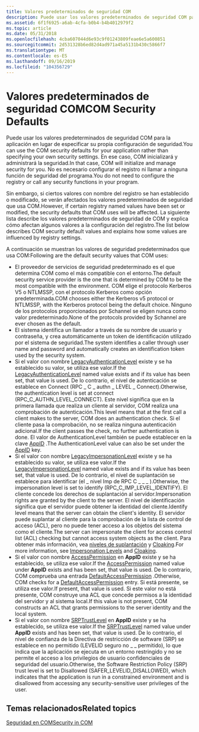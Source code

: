 ```yaml
---
title: Valores predeterminados de seguridad COM
description: Puede usar los valores predeterminados de seguridad COM para la aplicación en lugar de especificar su propia configuración de seguridad.
ms.assetid: 6f1f6925-a6ab-4cfa-b0b4-b4b4012979f2
ms.topic: article
ms.date: 05/31/2018
ms.openlocfilehash: 4cba607044d6e93c9f01243809feae6e5a600851
ms.sourcegitcommit: 2d531328b6ed82d4ad971a45a5131b430c5866f7
ms.translationtype: MT
ms.contentlocale: es-ES
ms.lasthandoff: 09/16/2019
ms.locfileid: "104356729"
---
```

# <a name="com-security-defaults"></a><span data-ttu-id="1bf94-103">Valores predeterminados de seguridad COM</span><span class="sxs-lookup"><span data-stu-id="1bf94-103">COM Security Defaults</span></span>

<span data-ttu-id="1bf94-104">Puede usar los valores predeterminados de seguridad COM para la aplicación en lugar de especificar su propia configuración de seguridad.</span><span class="sxs-lookup"><span data-stu-id="1bf94-104">You can use the COM security defaults for your application rather than specifying your own security settings.</span></span> <span data-ttu-id="1bf94-105">En ese caso, COM inicializará y administrará la seguridad.</span><span class="sxs-lookup"><span data-stu-id="1bf94-105">In that case, COM will initialize and manage security for you.</span></span> <span data-ttu-id="1bf94-106">No es necesario configurar el registro ni llamar a ninguna función de seguridad del programa.</span><span class="sxs-lookup"><span data-stu-id="1bf94-106">You do not need to configure the registry or call any security functions in your program.</span></span>

<span data-ttu-id="1bf94-107">Sin embargo, si ciertos valores con nombre del registro se han establecido o modificado, se verán afectados los valores predeterminados de seguridad que usa COM.</span><span class="sxs-lookup"><span data-stu-id="1bf94-107">However, if certain registry named values have been set or modified, the security defaults that COM uses will be affected.</span></span> <span data-ttu-id="1bf94-108">La siguiente lista describe los valores predeterminados de seguridad de COM y explica cómo afectan algunos valores a la configuración del registro.</span><span class="sxs-lookup"><span data-stu-id="1bf94-108">The list below describes COM security default values and explains how some values are influenced by registry settings.</span></span>

<span data-ttu-id="1bf94-109">A continuación se muestran los valores de seguridad predeterminados que usa COM:</span><span class="sxs-lookup"><span data-stu-id="1bf94-109">Following are the default security values that COM uses:</span></span>

-   <span data-ttu-id="1bf94-110">El proveedor de servicios de seguridad predeterminado es el que determina COM como el más compatible con el entorno.</span><span class="sxs-lookup"><span data-stu-id="1bf94-110">The default security service provider is the one that is determined by COM to be the most compatible with the environment.</span></span> <span data-ttu-id="1bf94-111">COM elige el protocolo Kerberos V5 o NTLMSSP, con el protocolo Kerberos como opción predeterminada.</span><span class="sxs-lookup"><span data-stu-id="1bf94-111">COM chooses either the Kerberos v5 protocol or NTLMSSP, with the Kerberos protocol being the default choice.</span></span> <span data-ttu-id="1bf94-112">Ninguno de los protocolos proporcionados por Schannel se eligen nunca como valor predeterminado.</span><span class="sxs-lookup"><span data-stu-id="1bf94-112">None of the protocols provided by Schannel are ever chosen as the default.</span></span>
-   <span data-ttu-id="1bf94-113">El sistema identifica un llamador a través de su nombre de usuario y contraseña, y crea automáticamente un token de identificación utilizado por el sistema de seguridad.</span><span class="sxs-lookup"><span data-stu-id="1bf94-113">The system identifies a caller through user name and password and automatically creates an identification token used by the security system.</span></span>
-   <span data-ttu-id="1bf94-114">Si el valor con nombre [LegacyAuthenticationLevel](legacyauthenticationlevel.md) existe y se ha establecido su valor, se utiliza ese valor.</span><span class="sxs-lookup"><span data-stu-id="1bf94-114">If the [LegacyAuthenticationLevel](legacyauthenticationlevel.md) named value exists and if its value has been set, that value is used.</span></span> <span data-ttu-id="1bf94-115">De lo contrario, el nivel de autenticación se establece en Connect (RPC \_ C \_ authn \_ LEVEL \_ Connect).</span><span class="sxs-lookup"><span data-stu-id="1bf94-115">Otherwise, the authentication level is set at connect (RPC\_C\_AUTHN\_LEVEL\_CONNECT).</span></span> <span data-ttu-id="1bf94-116">Este nivel significa que en la primera llamada que realiza un cliente al servidor, COM realiza una comprobación de autenticación.</span><span class="sxs-lookup"><span data-stu-id="1bf94-116">This level means that at the first call a client makes to the server, COM does an authentication check.</span></span> <span data-ttu-id="1bf94-117">Si el cliente pasa la comprobación, no se realiza ninguna autenticación adicional.</span><span class="sxs-lookup"><span data-stu-id="1bf94-117">If the client passes the check, no further authentication is done.</span></span> <span data-ttu-id="1bf94-118">El valor de AuthenticationLevel también se puede establecer en la clave [AppID](appid-key.md) .</span><span class="sxs-lookup"><span data-stu-id="1bf94-118">The AuthenticationLevel value can also be set under the [AppID](appid-key.md) key.</span></span>
-   <span data-ttu-id="1bf94-119">Si el valor con nombre [LegacyImpersonationLevel](legacyimpersonationlevel.md) existe y se ha establecido su valor, se utiliza ese valor.</span><span class="sxs-lookup"><span data-stu-id="1bf94-119">If the [LegacyImpersonationLevel](legacyimpersonationlevel.md) named value exists and if its value has been set, that value is used.</span></span> <span data-ttu-id="1bf94-120">De lo contrario, el nivel de suplantación se establece para identificar (el \_ nivel Imp de RPC C \_ \_ \_ ).</span><span class="sxs-lookup"><span data-stu-id="1bf94-120">Otherwise, the impersonation level is set to identify (RPC\_C\_IMP\_LEVEL\_IDENTIFY).</span></span> <span data-ttu-id="1bf94-121">El cliente concede los derechos de suplantación al servidor.</span><span class="sxs-lookup"><span data-stu-id="1bf94-121">Impersonation rights are granted by the client to the server.</span></span> <span data-ttu-id="1bf94-122">El nivel de identificación significa que el servidor puede obtener la identidad del cliente.</span><span class="sxs-lookup"><span data-stu-id="1bf94-122">Identify level means that the server can obtain the client's identity.</span></span> <span data-ttu-id="1bf94-123">El servidor puede suplantar al cliente para la comprobación de la lista de control de acceso (ACL), pero no puede tener acceso a los objetos del sistema como el cliente.</span><span class="sxs-lookup"><span data-stu-id="1bf94-123">The server can impersonate the client for access control list (ACL) checking but cannot access system objects as the client.</span></span> <span data-ttu-id="1bf94-124">Para obtener más información, vea [niveles de suplantación](impersonation-levels.md) y [Cloaking](cloaking.md).</span><span class="sxs-lookup"><span data-stu-id="1bf94-124">For more information, see [Impersonation Levels](impersonation-levels.md) and [Cloaking](cloaking.md).</span></span>
-   <span data-ttu-id="1bf94-125">Si el valor con nombre [AccessPermission](accesspermission.md) en **AppID** existe y se ha establecido, se utiliza ese valor.</span><span class="sxs-lookup"><span data-stu-id="1bf94-125">If the [AccessPermission](accesspermission.md) named value under **AppID** exists and has been set, that value is used.</span></span> <span data-ttu-id="1bf94-126">De lo contrario, COM comprueba una entrada [DefaultAccessPermission](defaultaccesspermission.md) .</span><span class="sxs-lookup"><span data-stu-id="1bf94-126">Otherwise, COM checks for a [DefaultAccessPermission](defaultaccesspermission.md) entry.</span></span> <span data-ttu-id="1bf94-127">Si está presente, se utiliza ese valor.</span><span class="sxs-lookup"><span data-stu-id="1bf94-127">If present, that value is used.</span></span> <span data-ttu-id="1bf94-128">Si este valor no está presente, COM construye una ACL que concede permisos a la identidad del servidor y al sistema local.</span><span class="sxs-lookup"><span data-stu-id="1bf94-128">If this value is not present, COM constructs an ACL that grants permissions to the server identity and the local system.</span></span>
-   <span data-ttu-id="1bf94-129">Si el valor con nombre [SRPTrustLevel](srptrustlevel.md) en **AppID** existe y se ha establecido, se utiliza ese valor.</span><span class="sxs-lookup"><span data-stu-id="1bf94-129">If the [SRPTrustLevel](srptrustlevel.md) named value under **AppID** exists and has been set, that value is used.</span></span> <span data-ttu-id="1bf94-130">De lo contrario, el nivel de confianza de la Directiva de restricción de software (SRP) se establece en no permitido (LEVELID seguro no \_ \_ permitido), lo que indica que la aplicación se ejecuta en un entorno restringido y no se permite el acceso a los privilegios de usuario confidenciales de seguridad del usuario.</span><span class="sxs-lookup"><span data-stu-id="1bf94-130">Otherwise, the Software Restriction Policy (SRP) trust level is set to Disallowed (SAFER\_LEVELID\_DISALLOWED), which indicates that the application is run in a constrained environment and is disallowed from accessing any security-sensitive user privileges of the user.</span></span>

## <a name="related-topics"></a><span data-ttu-id="1bf94-131">Temas relacionados</span><span class="sxs-lookup"><span data-stu-id="1bf94-131">Related topics</span></span>

<dl> <dt>

[<span data-ttu-id="1bf94-132">Seguridad en COM</span><span class="sxs-lookup"><span data-stu-id="1bf94-132">Security in COM</span></span>](security-in-com.md)
</dt> </dl>

 

 




